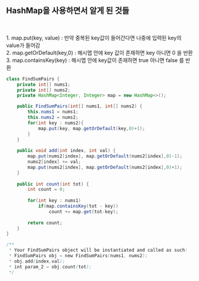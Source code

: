 <h2>HashMap을 사용하면서 알게 된 것들</h2><br>
  <p>
1. map.put(key, value) : 만약 중복된 key값이 들어간다면 나중에 입력된 key의 value가 들어감<br>
2. map.getOrDefault(key,0) : 해시맵 안에 key 값이 존재하면 key 아니면 0 을 반환<br>
3. map.containsKey(key) : 해시맵 안에 key값이 존재하면 true 아니면 false 를 반환<br>
  </p>


```java
class FindSumPairs {
    private int[] nums1;
    private int[] nums2;
    private HashMap<Integer, Integer> map = new HashMap<>();

    public FindSumPairs(int[] nums1, int[] nums2) {
        this.nums1 = nums1;
        this.nums2 = nums2;
        for(int key : nums2){
            map.put(key, map.getOrDefault(key,0)+1);
        }
    }
    
    public void add(int index, int val) {
        map.put(nums2[index], map.getOrDefault(nums2[index],0)-1);
        nums2[index] += val;
        map.put(nums2[index], map.getOrDefault(nums2[index],0)+1);
    }
    
    public int count(int tot) {        
        int count = 0;    
        
        for(int key : nums1)
            if(map.containsKey(tot - key))
                count += map.get(tot-key);
        
        return count;
    }
}

/**
 * Your FindSumPairs object will be instantiated and called as such:
 * FindSumPairs obj = new FindSumPairs(nums1, nums2);
 * obj.add(index,val);
 * int param_2 = obj.count(tot);
 */
```
